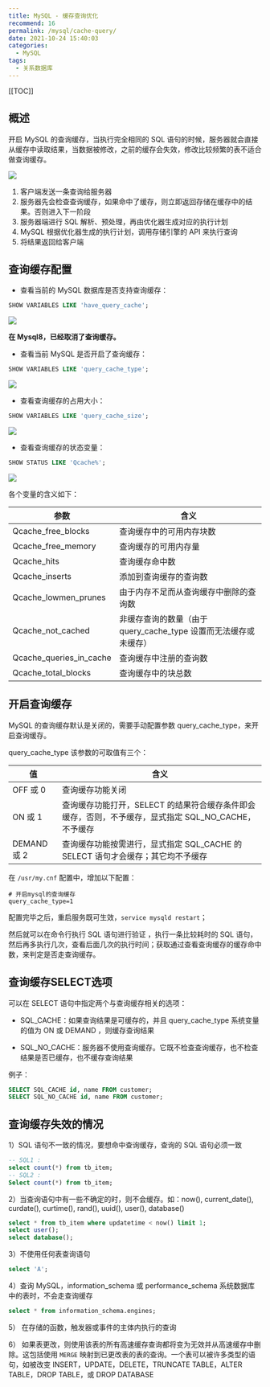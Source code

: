 ```yaml
---
title: MySQL - 缓存查询优化
recommend: 16
permalink: /mysql/cache-query/
date: 2021-10-24 15:40:03
categories: 
  - MySQL
tags: 
  - 关系数据库
---
```


[[TOC]]

## 概述

开启 MySQL 的查询缓存，当执行完全相同的 SQL 语句的时候，服务器就会直接从缓存中读取结果，当数据被修改，之前的缓存会失效，修改比较频繁的表不适合做查询缓存。

 ![](https://cdn.staticaly.com/gh/Kele-Bingtang/static@master/img/MySQL/20211024152026.png)

1. 客户端发送一条查询给服务器
2. 服务器先会检查查询缓存，如果命中了缓存，则立即返回存储在缓存中的结果。否则进入下一阶段
3. 服务器端进行 SQL 解析、预处理，再由优化器生成对应的执行计划
4. MySQL 根据优化器生成的执行计划，调用存储引擎的 API 来执行查询
5. 将结果返回给客户端

## 查询缓存配置

- 查看当前的 MySQL 数据库是否支持查询缓存：

```SQL
SHOW VARIABLES LIKE 'have_query_cache';	
```

![](https://cdn.staticaly.com/gh/Kele-Bingtang/static@master/img/MySQL/20211024152039.png)

**在 Mysql8，已经取消了查询缓存。**

- 查看当前 MySQL 是否开启了查询缓存：

```SQL
SHOW VARIABLES LIKE 'query_cache_type'; 
```

![](https://cdn.staticaly.com/gh/Kele-Bingtang/static@master/img/MySQL/20211024152045.png)

- 查看查询缓存的占用大小：

```SQL
SHOW VARIABLES LIKE 'query_cache_size';
```

![](https://cdn.staticaly.com/gh/Kele-Bingtang/static@master/img/MySQL/20211024152056.png)

- 查看查询缓存的状态变量：

```SQL
SHOW STATUS LIKE 'Qcache%';
```

![](https://cdn.staticaly.com/gh/Kele-Bingtang/static@master/img/MySQL/20211024152107.png)

各个变量的含义如下：

| 参数                    | 含义                                                         |
| ----------------------- | ------------------------------------------------------------ |
| Qcache_free_blocks      | 查询缓存中的可用内存块数                                     |
| Qcache_free_memory      | 查询缓存的可用内存量                                         |
| Qcache_hits             | 查询缓存命中数                                               |
| Qcache_inserts          | 添加到查询缓存的查询数                                       |
| Qcache_lowmen_prunes    | 由于内存不足而从查询缓存中删除的查询数                       |
| Qcache_not_cached       | 非缓存查询的数量（由于 query_cache_type 设置而无法缓存或未缓存） |
| Qcache_queries_in_cache | 查询缓存中注册的查询数                                       |
| Qcache_total_blocks     | 查询缓存中的块总数                                           |

## 开启查询缓存

MySQL 的查询缓存默认是关闭的，需要手动配置参数 query_cache_type，来开启查询缓存。

query_cache_type 该参数的可取值有三个：

| 值          | 含义                                                         |
| ----------- | ------------------------------------------------------------ |
| OFF 或 0    | 查询缓存功能关闭                                             |
| ON 或 1     | 查询缓存功能打开，SELECT 的结果符合缓存条件即会缓存，否则，不予缓存，显式指定 SQL_NO_CACHE，不予缓存 |
| DEMAND 或 2 | 查询缓存功能按需进行，显式指定 SQL_CACHE 的 SELECT 语句才会缓存；其它均不予缓存 |

在 `/usr/my.cnf` 配置中，增加以下配置： 

```properties
# 开启mysql的查询缓存
query_cache_type=1
```

配置完毕之后，重启服务既可生效，`service mysqld restart`；

然后就可以在命令行执行 SQL 语句进行验证 ，执行一条比较耗时的 SQL 语句，然后再多执行几次，查看后面几次的执行时间；获取通过查看查询缓存的缓存命中数，来判定是否走查询缓存。

## 查询缓存SELECT选项

可以在 SELECT 语句中指定两个与查询缓存相关的选项：

- SQL_CACHE：如果查询结果是可缓存的，并且 query_cache_type 系统变量的值为 ON 或 DEMAND ，则缓存查询结果

- SQL_NO_CACHE：服务器不使用查询缓存。它既不检查查询缓存，也不检查结果是否已缓存，也不缓存查询结果


例子：

```SQL
SELECT SQL_CACHE id, name FROM customer;
SELECT SQL_NO_CACHE id, name FROM customer;
```

## 查询缓存失效的情况

1）SQL 语句不一致的情况，要想命中查询缓存，查询的 SQL 语句必须一致

```SQL
-- SQL1 : 
select count(*) from tb_item;
-- SQL2 : 
Select count(*) from tb_item;
```

2）当查询语句中有一些不确定的时，则不会缓存。如：now(), current_date(), curdate(), curtime(), rand(), uuid(), user(), database()

```SQL
select * from tb_item where updatetime < now() limit 1;
select user();
select database();
```

3）不使用任何表查询语句

```SQL
select 'A';
```

4）查询 MySQL，information_schema 或 performance_schema 系统数据库中的表时，不会走查询缓存

```SQL
select * from information_schema.engines;
```

5） 在存储的函数，触发器或事件的主体内执行的查询

6） 如果表更改，则使用该表的所有高速缓存查询都将变为无效并从高速缓存中删除。这包括使用 `MERGE` 映射到已更改表的表的查询。一个表可以被许多类型的语句，如被改变 INSERT，UPDATE，DELETE，TRUNCATE TABLE，ALTER TABLE，DROP TABLE，或 DROP DATABASE